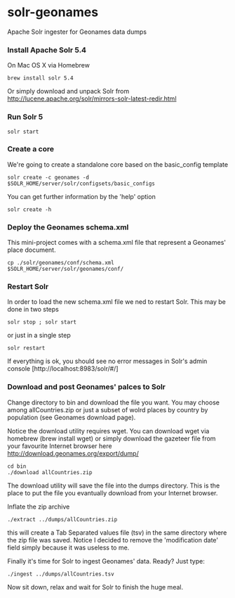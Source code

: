 # solr-geonames
Apache Solr ingester for Geonames data dumps

### Install Apache Solr 5.4

On Mac OS X via Homebrew
```
brew install solr 5.4
```
Or simply download and unpack Solr from http://lucene.apache.org/solr/mirrors-solr-latest-redir.html

### Run Solr 5
```
solr start
```

### Create a core
We're going to create a standalone core based on the basic_config template

```
solr create -c geonames -d $SOLR_HOME/server/solr/configsets/basic_configs
```
You can get further information by the 'help' option
```
solr create -h
```
### Deploy the Geonames schema.xml 

This mini-project comes with a schema.xml file that represent a Geonames' place document.
```
cp ./solr/geonames/conf/schema.xml  $SOLR_HOME/server/solr/geonames/conf/
```

### Restart Solr

In order to load the new schema.xml file we ned to restart Solr. This may be done in two steps
```
solr stop ; solr start
```
or just in a single step
```
solr restart
```
If everything is ok, you should see no error messages in Solr's admin console [http://localhost:8983/solr/#/]

### Download and post Geonames' palces to Solr

Change directory to bin and download the file you want. You may choose among allCountries.zip or just a subset of wolrd places by country by population (see Geonames download page). 

Notice the download utility requires wget. You can download wget via homebrew (brew install wget) or simply download the gazeteer file from your favourite Internet browser here http://download.geonames.org/export/dump/
```
cd bin
./download allCountries.zip
```
The download utility will save the file into the dumps directory. This is the place to put the file you evantually download from your Internet browser.

Inflate the zip archive
```
./extract ../dumps/allCountries.zip
```
this will create a Tab Separated values file (tsv) in the same directory where the zip file was saved. Notice I decided to remove the 'modification date' field simply because it was useless to me.

Finally it's time for Solr to ingest Geonames' data. Ready? Just type:
```
./ingest ../dumps/allCountries.tsv
```
Now sit down, relax and wait for Solr to finish the huge meal.

